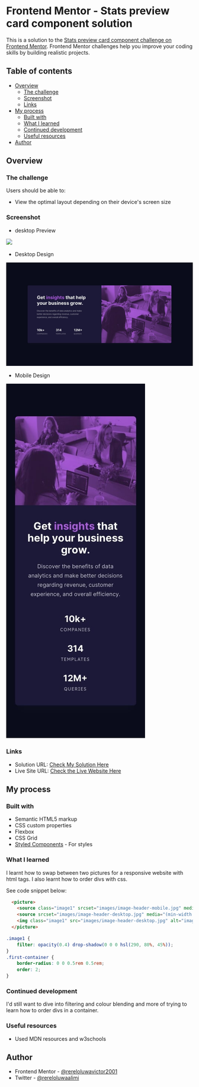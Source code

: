 # Frontend Mentor - Stats preview card component solution

This is a solution to the [Stats preview card component challenge on Frontend Mentor](https://www.frontendmentor.io/challenges/stats-preview-card-component-8JqbgoU62). Frontend Mentor challenges help you improve your coding skills by building realistic projects. 

## Table of contents

- [Overview](#overview)
  - [The challenge](#the-challenge)
  - [Screenshot](#screenshot)
  - [Links](#links)
- [My process](#my-process)
  - [Built with](#built-with)
  - [What I learned](#what-i-learned)
  - [Continued development](#continued-development)
  - [Useful resources](#useful-resources)
- [Author](#author)


## Overview

### The challenge

Users should be able to:

- View the optimal layout depending on their device's screen size

### Screenshot

- desktop Preview

![](./design/desktop-preview.jpg.jpg)

- Desktop Design


![](./design/desktop-design.jpg)


- Mobile Design

![](./design/mobile-design.jpg)



### Links

- Solution URL: [Check My Solution Here](https://github.com/rereloluwavictor2001/Frontend-Mentor-Stats-preview-card-component)
- Live Site URL: [Check the Live Website Here](https://rereloluwavictor2001.github.io/Frontend-Mentor-Stats-preview-card-component/)

## My process

### Built with

- Semantic HTML5 markup
- CSS custom properties
- Flexbox
- CSS Grid
- [Styled Components](https://styled-components.com/) - For styles


### What I learned

I learnt how to swap between two pictures for a responsive website with html tags. I also learnt how to order divs with css.

See code snippet below:

```html
  <picture>
    <source class="image1" srcset="images/image-header-mobile.jpg" media="(max-width: 975px)">
    <source srcset="images/image-header-desktop.jpg" media="(min-width: 975px)">
    <img class="image1" src="images/image-header-desktop.jpg" alt="image-header-desktop.jpg">
  </picture>
```
```css
.image1 {
    filter: opacity(0.4) drop-shadow(0 0 0 hsl(290, 80%, 45%)); 
}
.first-container {
    border-radius: 0 0 0.5rem 0.5rem;
    order: 2;
}
```

### Continued development

I'd still want to dive into filtering and colour blending and more of trying to learn how to order divs in a container.


### Useful resources

- Used MDN resources and w3schools


## Author

- Frontend Mentor - [@rereloluwavictor2001](https://www.frontendmentor.io/profile/rereloluwavictor2001)
- Twitter - [@rereloluwaalimi](https://www.twitter.com/rereloluwaalimi)


